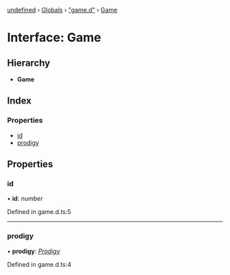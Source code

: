 [undefined](../README.md) › [Globals](../globals.md) › ["game.d"](../modules/_game_d_.md) › [Game](_game_d_.game.md)

# Interface: Game

## Hierarchy

* **Game**

## Index

### Properties

* [id](_game_d_.game.md#id)
* [prodigy](_game_d_.game.md#prodigy)

## Properties

###  id

• **id**: *number*

Defined in game.d.ts:5

___

###  prodigy

• **prodigy**: *[Prodigy](_prodigy_d_.prodigy.md)*

Defined in game.d.ts:4

